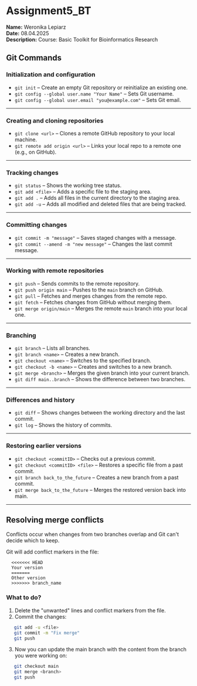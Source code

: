 # Assignment5_BT

 **Name:** Weronika Lepiarz  
 **Date:** 08.04.2025  
 **Description:** Course: Basic Toolkit for Bioinformatics Research
 
## Git Commands

### Initialization and configuration

- `git init` – Create an empty Git repository or reinitialize an existing one.
- `git config --global user.name "Your Name"` – Sets Git username.
- `git config --global user.email "you@example.com"` – Sets Git email.

---

### Creating and cloning repositories

- `git clone <url>` – Clones a remote GitHub repository to your local machine.
- `git remote add origin <url>` – Links your local repo to a remote one (e.g., on GitHub).

---

### Tracking changes

- `git status` – Shows the working tree status.
- `git add <file>` – Adds a specific file to the staging area.
- `git add .` – Adds all files in the current directory to the staging area.
- `git add -u` – Adds all modified and deleted files that are being tracked.

---

### Committing changes

- `git commit -m "message"` – Saves staged changes with a message.
- `git commit --amend -m "new message"` – Changes the last commit message.

---

### Working with remote repositories

- `git push` – Sends commits to the remote repository.
- `git push origin main` – Pushes to the `main` branch on GitHub.
- `git pull` – Fetches and merges changes from the remote repo.
- `git fetch` – Fetches changes from GitHub without merging them.
- `git merge origin/main` – Merges the remote `main` branch into your local one.

---

### Branching

- `git branch` – Lists all branches.
- `git branch <name>` – Creates a new branch.
- `git checkout <name>` – Switches to the specified branch.
- `git checkout -b <name>` – Creates and switches to a new branch.
- `git merge <branch>` – Merges the given branch into your current branch.
- `git diff main..branch` – Shows the difference between two branches.

---

### Differences and history

- `git diff` – Shows changes between the working directory and the last commit.
- `git log` – Shows the history of commits.

---

### Restoring earlier versions

- `git checkout <commitID>` – Checks out a previous commit.
- `git checkout <commitID> <file>` – Restores a specific file from a past commit.
- `git branch back_to_the_future` – Creates a new branch from a past commit.
- `git merge back_to_the_future` – Merges the restored version back into main.

---

## Resolving merge conflicts

Conflicts occur when changes from two branches overlap and Git can't decide which to keep.

Git will add conflict markers in the file:
```plaintext
  <<<<<<< HEAD
  Your version
  =======
  Other version
  >>>>>>> branch_name
```
### What to do?
1) Delete the "unwanted" lines and conflict markers from the file.
2) Commit the changes:
```bash
   git add -u <file>
   git commit -m "Fix merge"
   git push
```
3) Now you can update the main branch with the content from the branch you were working on:
```bash
   git checkout main
   git merge <branch>
   git push
```
